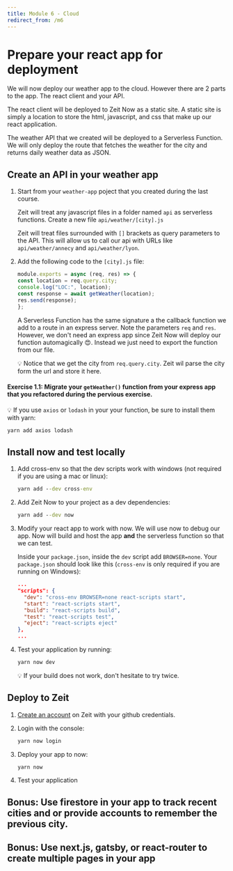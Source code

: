 ```yaml
---
title: Module 6 - Cloud
redirect_from: /m6
---
```


# Prepare your react app for deployment

We will now deploy our weather app to the cloud. However there are 2 parts to the app. The react client and your API.

The react client will be deployed to Zeit Now as a static site. A static site is simply a location to store the html, javascript, and css that make up our react application.

The weather API that we created will be deployed to a Serverless Function. We will only deploy the route that fetches the weather for the city and returns daily weather data as JSON.

## Create an API in your weather app

1. Start from your `weather-app` poject that you created during the last course.

   Zeit will treat any javascript files in a folder named `api` as serverless functions. Create a new file `api/weather/[city].js`

   Zeit will treat files surrounded with `[]` brackets as query parameters to the API. This will allow us to call our api with URLs like `api/weather/annecy` and `api/weather/lyon`.

1. Add the following code to the `[city].js` file:

   ```javascript
   module.exports = async (req, res) => {
   const location = req.query.city;
   console.log("LOC:", location);
   const response = await getWeather(location);
   res.send(response);
   };
   ```

   A Serverless Function has the same signature a the callback function we add to a route in an express server. Note the parameters `req` and `res`. However, we don't need an express app since Zeit Now will deploy our function automagically 😍. Instead we just need to export the function from our file.

   💡 Notice that we get the city from `req.query.city`. Zeit wil parse the city form the url and store it here.


#### Exercise 1.1: Migrate your `getWeather()` function from your express app that you refactored during the pervious exercise.

💡 If you use `axios` or `lodash` in your your function, be sure to install them with yarn:

```cmd
yarn add axios lodash
```

## Install now and test locally

1. Add cross-env so that the dev scripts work with windows (not required if you are using a mac or linux):

   ```cmd
   yarn add --dev cross-env
   ```

1. Add Zeit Now to your project as a dev dependencies:

   ```cmd
   yarn add --dev now
   ```

1. Modify your react app to work with now. We will use now to debug our app. Now will build and host the app **and** the serverless function so that we can test.

   Inside your `package.json`, inside the `dev` script add `BROWSER=none`. Your `package.json` should look like this (`cross-env` is only required if you are running on Windows):

   ```json
   ...
   "scripts": {
     "dev": "cross-env BROWSER=none react-scripts start",
     "start": "react-scripts start",
     "build": "react-scripts build",
     "test": "react-scripts test",
     "eject": "react-scripts eject"
   },
   ...
   ```

1. Test your application by running:

   ```cmd
   yarn now dev
   ```

   💡 If your build does not work, don't hesitate to try twice.


## Deploy to Zeit

1. [Create an account](https://zeit.co/signup) on Zeit with your github credentials.

1. Login with the console:
   ```cmd
   yarn now login
   ```

1. Deploy your app to now:
   ```cmd
   yarn now
   ```

1. Test your application


## Bonus: Use firestore in your app to track recent cities and or provide accounts to remember the previous city.

## Bonus: Use next.js, gatsby, or react-router to create multiple pages in your app

<!--
TODO: update creds for voting
-->
